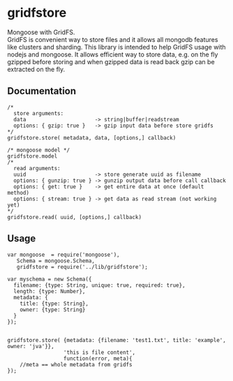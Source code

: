 gridfstore
==========

Mongoose with GridFS.  
GridFS is convenient way to store files and it allows all mongodb features like clusters and sharding.
This library is intended to help GridFS usage with nodejs and mongoose. It allows efficient way to store data, 
e.g. on the fly gzipped before storing and when gzipped data is read back gzip can be extracted on the fly.

Documentation
-------------
```
/*
  store arguments:
  data                      -> string|buffer|readstream
  options: { gzip: true }   -> gzip input data before store gridfs
*/
gridfstore.store( metadata, data, [options,] callback)

/* mongoose model */
gridfstore.model   
/*
  read arguments:
  uuid                      -> store generate uuid as filename
  options: { gunzip: true } -> gunzip output data before call callback
  options: { get: true }    -> get entire data at once (default method)
  options: { stream: true } -> get data as read stream (not working yet)
*/
gridfstore.read( uuid, [options,] callback)
```

Usage
-----

```
var mongoose  = require('mongoose'),
   Schema = mongoose.Schema,
   gridfstore = require('../lib/gridfstore');
   
var myschema = new Schema({
  filename: {type: String, unique: true, required: true},
  length: {type: Number},
  metadata: {
    title: {type: String},
    owner: {type: String}
  }
});


gridfstore.store( {metadata: {filename: 'test1.txt', title: 'example', owner: 'jva'}}, 
                  'this is file content',
                  function(error, meta){
    //meta == whole metadata from gridfs
});

```
